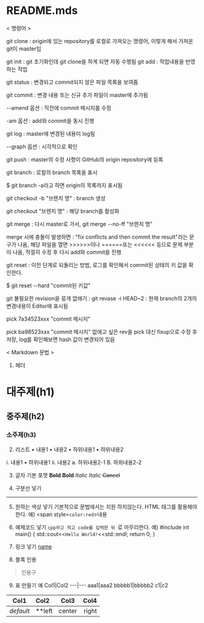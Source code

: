 # README.mds

< 명령어 >

git clone : origin에 있는 repository를 로컬로 가져오는 명령어, 이렇게 해서 가져온 git이 master임

git init : git 초기화인데 git clone을 하게 되면 자동 수행됨
git add : 작업내용을 반영하는 작업

git status : 변경되고 commit되지 않은 파일 목록을 보여줌

git commit : 변경 내용 또는 신규 추가 파일이 master에 추가됨

 --amend 옵션 : 직전에 commit 메시지를 수정
 
 -am 옵션 : add와 commit을 동시 진행
 
git log : master에 변경된 내용이 log됨

 --graph 옵션 : 시각적으로 확인
 
git push : master의 수정 사항이 GitHub의 origin repository에 등록

git branch : 로컬의 branch 목록을 표시

 $ git branch -a라고 하면 origin의 목록까지 표시됨
 
git checkout -b "브렌치 명" : branch 생성

git checkout "브렌치 명" : 해당 branch를 활성화

git merge : 다시 master로 가서, git merge --no-ff "브렌치 명"

 merge 시에 충돌이 발생하면 : "fix conflicts and then commit the result"라는 문구가 나옴, 해당 파일을 열면 >>>>>>이나 ======또는 
 <<<<<< 등으로 문제 부분이 나옴, 적절히 수정 후 다시 add와 commit을 진행
 
git reset : 이전 단계로 되돌리는 방법, 로그를 확인해서 commit된 상태의 키 값을 확인한다.

 $ git reset --hard "commit된 키값"
 
git 불필요한 revision을 뭉개 없애기
 : git revase -i HEAD~2 : 현재 branch의 2개의 변경내용이 Editor에 표시됨
 
   pick 7a34523xxx "commit 메시지"
   
   pick ba98523xxx "commit 메시지" 없애고 싶은 rev을 pick 대신 fixup으로 수정 후 저장, log를 확인해보면 hash 값이 변경되어 있음
   
   
 <  Markdown 문법  >
1. 헤더
# 대주제(h1)
## 중주제(h2)
### 소주제(h3)
2. 리스트
• 내용1
• 내용2
• 하위내용1
• 하위내용2

i. 내용1
• 하위내용1
ii. 내용2
a. 하위내용2-1
B. 하위내용2-2

3. 글자 기본 포맷
**Bold**
__Bold__
*Italic*
_Italic_
~~Cancel~~

4. 구분선 넣기
---

5. 원하는 색상 넣기
기본적으로 문법에서는 지원 하지않는다.
HTML 태그를 활용해야 한다.
예) <span style=``color:red``>내용</span>

6. 예제코드 넣기
```cpp라고 적고 code를 입력한 뒤 ```로 마무리한다.
예) #include <iostream>
int main()
{
std::cout<<``Hello World!``<<std::endl;
return 0;
}

7. 링크 넣기
[name](주소)

8. 블록 인용
>인용구

9. 표 만들기
예
Col1|Col2
---|---
aaa1|aaa2
bbbbb1|bbbbb2
c1|c2

Col1|Col2|Col3|Col4
---|:---|:---:|---:
*default*|**left|center|right
